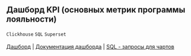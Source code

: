 ## Дашборд KPI (основных метрик программы лояльности) 
`Clickhouse` `SQL` `Superset` <br><br>
[Дашборд](https://drive.google.com/file/d/1ldNpFI-zwc05LQJFEG-eq95d81koYz-V/view?usp=drive_link) | 
[Документация дашборда](https://www.evernote.com/shard/s436/sh/7a628624-b7b4-fb56-429e-ecfde83cd20a/JYdMdclnw0dDoWqEKewaTpTZEqL87W8sUE-Yz45ecOnFUQJdpBZDFV2tig) | 
[SQL - запросы для чартов](https://github.com/annapavlovads/DA_portfolio/tree/main/dashboards/pl_kpi)
